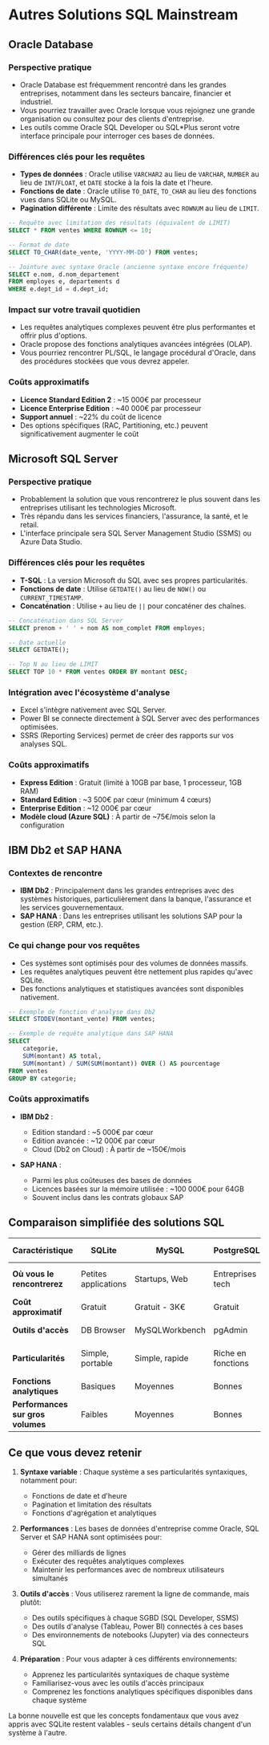 # Autres Solutions SQL Mainstream

## Oracle Database

### Perspective pratique

- Oracle Database est fréquemment rencontré dans les grandes entreprises, notamment dans les secteurs bancaire, financier et industriel.
- Vous pourriez travailler avec Oracle lorsque vous rejoignez une grande organisation ou consultez pour des clients d'entreprise.
- Les outils comme Oracle SQL Developer ou SQL*Plus seront votre interface principale pour interroger ces bases de données.

### Différences clés pour les requêtes

- **Types de données** : Oracle utilise `VARCHAR2` au lieu de `VARCHAR`, `NUMBER` au lieu de `INT`/`FLOAT`, et `DATE` stocke à la fois la date et l'heure.
- **Fonctions de date** : Oracle utilise `TO_DATE`, `TO_CHAR` au lieu des fonctions vues dans SQLite ou MySQL.
- **Pagination différente** : Limite des résultats avec `ROWNUM` au lieu de `LIMIT`.

```sql
-- Requête avec limitation des résultats (équivalent de LIMIT)
SELECT * FROM ventes WHERE ROWNUM <= 10;

-- Format de date
SELECT TO_CHAR(date_vente, 'YYYY-MM-DD') FROM ventes;

-- Jointure avec syntaxe Oracle (ancienne syntaxe encore fréquente)
SELECT e.nom, d.nom_departement
FROM employes e, departements d
WHERE e.dept_id = d.dept_id;
```

### Impact sur votre travail quotidien

- Les requêtes analytiques complexes peuvent être plus performantes et offrir plus d'options.
- Oracle propose des fonctions analytiques avancées intégrées (OLAP).
- Vous pourriez rencontrer PL/SQL, le langage procédural d'Oracle, dans des procédures stockées que vous devrez appeler.

### Coûts approximatifs

- **Licence Standard Edition 2** : ~15 000€ par processeur
- **Licence Enterprise Edition** : ~40 000€ par processeur
- **Support annuel** : ~22% du coût de licence
- Des options spécifiques (RAC, Partitioning, etc.) peuvent significativement augmenter le coût

## Microsoft SQL Server

### Perspective pratique

- Probablement la solution que vous rencontrerez le plus souvent dans les entreprises utilisant les technologies Microsoft.
- Très répandu dans les services financiers, l'assurance, la santé, et le retail.
- L'interface principale sera SQL Server Management Studio (SSMS) ou Azure Data Studio.

### Différences clés pour les requêtes

- **T-SQL** : La version Microsoft du SQL avec ses propres particularités.
- **Fonctions de date** : Utilise `GETDATE()` au lieu de `NOW()` ou `CURRENT_TIMESTAMP`.
- **Concaténation** : Utilise `+` au lieu de `||` pour concaténer des chaînes.

```sql
-- Concaténation dans SQL Server
SELECT prenom + ' ' + nom AS nom_complet FROM employes;

-- Date actuelle
SELECT GETDATE();

-- Top N au lieu de LIMIT
SELECT TOP 10 * FROM ventes ORDER BY montant DESC;
```

### Intégration avec l'écosystème d'analyse

- Excel s'intègre nativement avec SQL Server.
- Power BI se connecte directement à SQL Server avec des performances optimisées.
- SSRS (Reporting Services) permet de créer des rapports sur vos analyses SQL.

### Coûts approximatifs

- **Express Edition** : Gratuit (limité à 10GB par base, 1 processeur, 1GB RAM)
- **Standard Edition** : ~3 500€ par cœur (minimum 4 cœurs)
- **Enterprise Edition** : ~12 000€ par cœur
- **Modèle cloud (Azure SQL)** : À partir de ~75€/mois selon la configuration

## IBM Db2 et SAP HANA

### Contextes de rencontre

- **IBM Db2** : Principalement dans les grandes entreprises avec des systèmes historiques, particulièrement dans la banque, l'assurance et les services gouvernementaux.
- **SAP HANA** : Dans les entreprises utilisant les solutions SAP pour la gestion (ERP, CRM, etc.).

### Ce qui change pour vos requêtes

- Ces systèmes sont optimisés pour des volumes de données massifs.
- Les requêtes analytiques peuvent être nettement plus rapides qu'avec SQLite.
- Des fonctions analytiques et statistiques avancées sont disponibles nativement.

```sql
-- Exemple de fonction d'analyse dans Db2
SELECT STDDEV(montant_vente) FROM ventes;

-- Exemple de requête analytique dans SAP HANA
SELECT 
    categorie,
    SUM(montant) AS total,
    SUM(montant) / SUM(SUM(montant)) OVER () AS pourcentage
FROM ventes
GROUP BY categorie;
```

### Coûts approximatifs

- **IBM Db2** :
    - Edition standard : ~5 000€ par cœur
    - Edition avancée : ~12 000€ par cœur
    - Cloud (Db2 on Cloud) : À partir de ~150€/mois

- **SAP HANA** :
    - Parmi les plus coûteuses des bases de données
    - Licences basées sur la mémoire utilisée : ~100 000€ pour 64GB
    - Souvent inclus dans les contrats globaux SAP

## Comparaison simplifiée des solutions SQL

| Caractéristique | SQLite | MySQL | PostgreSQL | Oracle | SQL Server | 
|----------------|--------|-------|------------|--------|------------|
| **Où vous le rencontrerez** | Petites applications | Startups, Web | Entreprises tech | Grandes entreprises, Finance | Entreprises Microsoft |
| **Coût approximatif** | Gratuit | Gratuit - 3K€ | Gratuit | 15K€ - 40K€+ | Gratuit - 12K€+ |
| **Outils d'accès** | DB Browser | MySQLWorkbench | pgAdmin | SQL Developer | SSMS, Power BI |
| **Particularités** | Simple, portable | Simple, rapide | Riche en fonctions | Puissant mais verbeux | Intégration Microsoft |
| **Fonctions analytiques** | Basiques | Moyennes | Bonnes | Excellentes | Très bonnes |
| **Performances sur gros volumes** | Faibles | Moyennes | Bonnes | Excellentes | Très bonnes |

## Ce que vous devez retenir

1. **Syntaxe variable** : Chaque système a ses particularités syntaxiques, notamment pour:
    - Fonctions de date et d'heure
    - Pagination et limitation des résultats
    - Fonctions d'agrégation et analytiques

2. **Performances** : Les bases de données d'entreprise comme Oracle, SQL Server et SAP HANA sont optimisées pour:
    - Gérer des milliards de lignes
    - Exécuter des requêtes analytiques complexes
    - Maintenir les performances avec de nombreux utilisateurs simultanés

3. **Outils d'accès** : Vous utiliserez rarement la ligne de commande, mais plutôt:
    - Des outils spécifiques à chaque SGBD (SQL Developer, SSMS)
    - Des outils d'analyse (Tableau, Power BI) connectés à ces bases
    - Des environnements de notebooks (Jupyter) via des connecteurs SQL

4. **Préparation** : Pour vous adapter à ces différents environnements:
    - Apprenez les particularités syntaxiques de chaque système
    - Familiarisez-vous avec les outils d'accès principaux
    - Comprenez les fonctions analytiques spécifiques disponibles dans chaque système

La bonne nouvelle est que les concepts fondamentaux que vous avez appris avec SQLite restent valables - seuls certains détails changent d'un système à l'autre.